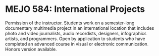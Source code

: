 # MEJO 584: International Projects

Permission of the instructor. Students work on a semester-long documentary multimedia project in an international location that includes photo and video journalists, audio recordists, designers, infographics artists, and programmers. Open by application to students who have completed an advanced course in visual or electronic communication. Honors version available.